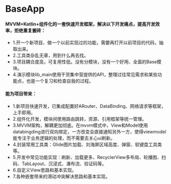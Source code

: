 # BaseApp 


#### MVVM+Kotlin+组件化的一套快速开发框架，解决以下开发痛点，提高开发效率，拒绝重复搬砖：

* 1.开一个新项目、做一个以前实现过的功能，需要再打开以前项目的代码，抽取出来。
* 2.工具类杂乱无章，用到什么再去找。
* 3.项目耦合度高，可复用性低。没有分模块，没有一个好用、全面的Base模块。
* 4.演示模块lib_main使用干货集中营提供的API，整理过往常见需求和某些功能点，也是一个复习和检查自我的过程。



#### 能为项目带来：
* 1.新项目快速开发，已集成配置好ARouter、DataBinding、网络请求等框架，上手即用。
* 2.组件化开发，模块间使用路由跳转，资源、引用框架等统一管理。
* 3.MVVM架构，解耦更加彻底。在mvvm模式中，View和Model使用databingding进行双向绑定，一方改变会直接通知另外一方，使得viewmodel能专注于业务逻辑的处理，而不需要去关心ui刷新。
* 4.封装常用工具类：Glide图片加载、刘海屏区域高度、弹窗、软键盘工具类等。
* 5.开发中常见功能实现：刷新、加载更多、RecyclerView多布局、轮播图、扫码、TabLayout、沉浸式、瀑布流、验证码等。
* 6.自定义View思路和基本实现。
* 7.各种嵌套带来的滑动冲突解决思路和基本实现。
